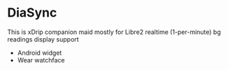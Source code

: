 # DiaSync
This is xDrip companion maid mostly for Libre2 realtime (1-per-minute) bg readings display support
* Android widget
* Wear watchface